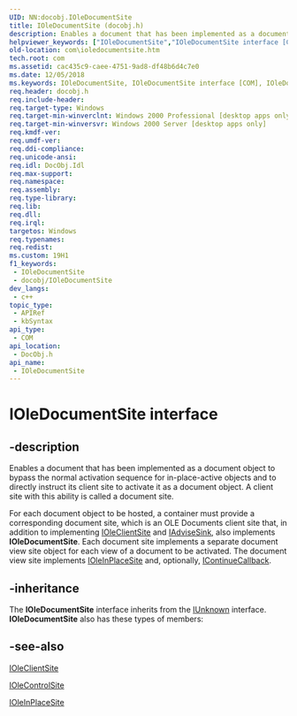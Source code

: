 ```yaml
---
UID: NN:docobj.IOleDocumentSite
title: IOleDocumentSite (docobj.h)
description: Enables a document that has been implemented as a document object to bypass the normal activation sequence for in-place-active objects and to directly instruct its client site to activate it as a document object.
helpviewer_keywords: ["IOleDocumentSite","IOleDocumentSite interface [COM]","IOleDocumentSite interface [COM]","described","_ole_ioledocumentsite","com.ioledocumentsite","docobj/IOleDocumentSite"]
old-location: com\ioledocumentsite.htm
tech.root: com
ms.assetid: cac435c9-caee-4751-9ad8-df48b6d4c7e0
ms.date: 12/05/2018
ms.keywords: IOleDocumentSite, IOleDocumentSite interface [COM], IOleDocumentSite interface [COM],described, _ole_ioledocumentsite, com.ioledocumentsite, docobj/IOleDocumentSite
req.header: docobj.h
req.include-header: 
req.target-type: Windows
req.target-min-winverclnt: Windows 2000 Professional [desktop apps only]
req.target-min-winversvr: Windows 2000 Server [desktop apps only]
req.kmdf-ver: 
req.umdf-ver: 
req.ddi-compliance: 
req.unicode-ansi: 
req.idl: DocObj.Idl
req.max-support: 
req.namespace: 
req.assembly: 
req.type-library: 
req.lib: 
req.dll: 
req.irql: 
targetos: Windows
req.typenames: 
req.redist: 
ms.custom: 19H1
f1_keywords:
 - IOleDocumentSite
 - docobj/IOleDocumentSite
dev_langs:
 - c++
topic_type:
 - APIRef
 - kbSyntax
api_type:
 - COM
api_location:
 - DocObj.h
api_name:
 - IOleDocumentSite
---
```


# IOleDocumentSite interface


## -description

Enables a document that has been implemented as a document object to bypass the normal activation sequence for in-place-active objects and to directly instruct its client site to activate it as a document object. A client site with this ability is called a document site.

For each document object to be hosted, a container must provide a corresponding document site, which is an OLE Documents client site that, in addition to implementing <a href="/windows/desktop/api/oleidl/nn-oleidl-ioleclientsite">IOleClientSite</a> and <a href="/windows/desktop/api/objidl/nn-objidl-iadvisesink">IAdviseSink</a>, also implements <b>IOleDocumentSite</b>. Each document site implements a separate document view site object for each view of a document to be activated. The document view site implements <a href="/windows/desktop/api/oleidl/nn-oleidl-ioleinplacesite">IOleInPlaceSite</a> and, optionally, <a href="/windows/desktop/api/docobj/nn-docobj-icontinuecallback">IContinueCallback</a>.

## -inheritance

The <b>IOleDocumentSite</b> interface inherits from the <a href="/windows/desktop/api/unknwn/nn-unknwn-iunknown">IUnknown</a> interface. <b>IOleDocumentSite</b> also has these types of members:

## -see-also

<a href="/windows/desktop/api/oleidl/nn-oleidl-ioleclientsite">IOleClientSite</a>



<a href="/windows/desktop/api/ocidl/nn-ocidl-iolecontrolsite">IOleControlSite</a>



<a href="/windows/desktop/api/oleidl/nn-oleidl-ioleinplacesite">IOleInPlaceSite</a>
